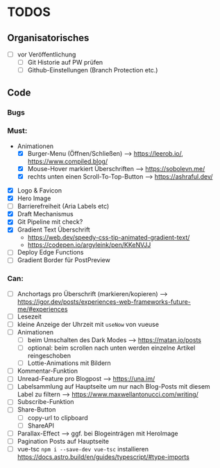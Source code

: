 # TODOS

## Organisatorisches

- [ ] vor Veröffentlichung
  - [ ] Git Historie auf PW prüfen
  - [ ] Github-Einstellungen (Branch Protection etc.)

## Code

### Bugs

### Must:

- Animationen
  - [x] Burger-Menu (Öffnen/Schließen) --> https://leerob.io/, https://www.compiled.blog/
  - [x] Mouse-Hover markiert Überschriften --> https://sobolevn.me/
  - [x] rechts unten einen Scroll-To-Top-Button --> https://ashraful.dev/
- [x] Logo & Favicon
- [x] Hero Image
- [ ] Barrierefreiheit (Aria Labels etc)
- [x] Draft Mechanismus
- [x] Git Pipeline mit check?
- [x] Gradient Text Überschrift
  - https://web.dev/speedy-css-tip-animated-gradient-text/
  - https://codepen.io/argyleink/pen/KKeNVJJ
- [ ] Deploy Edge Functions
- [ ] Gradient Border für PostPreview

### Can:

- [ ] Anchortags pro Überschrift (markieren/kopieren) --> https://igor.dev/posts/experiences-web-frameworks-future-me/#experiences
- [ ] Lesezeit
- [ ] kleine Anzeige der Uhrzeit mit `useNow` von vueuse
- [ ] Animationen
  - [ ] beim Umschalten des Dark Modes --> https://matan.io/posts
  - [ ] optional: beim scrollen nach unten werden einzelne Artikel reingeschoben
  - [ ] Lottie-Animations mit Bildern
- [ ] Kommentar-Funktion
- [ ] Unread-Feature pro Blogpost --> https://una.im/
- [ ] Labelsammlung auf Hauptseite um nur nach Blog-Posts mit diesem Label zu filtern --> https://www.maxwellantonucci.com/writing/
- [ ] Subscribe-Funktion
- [ ] Share-Button
  - [ ] copy-url to clipboard
  - [ ] ShareAPI
- [ ] Parallax-Effect --> ggf. bei Blogeinträgen mit HeroImage
- [ ] Pagination Posts auf Hauptseite
- [ ] vue-tsc `npm i --save-dev vue-tsc` installieren https://docs.astro.build/en/guides/typescript/#type-imports
